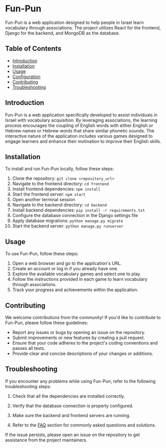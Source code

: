 # Fun-Pun

Fun-Pun is a web application designed to help people in Israel learn vocabulary through associations. The project utilizes React for the frontend, Django for the backend, and MongoDB as the database.

## Table of Contents

- [Introduction](#introduction)
- [Installation](#installation)
- [Usage](#usage)
- [Configuration](#configuration)
- [Contributing](#contributing)
- [Troubleshooting](#troubleshooting)

## Introduction

Fun-Pun is a web application specifically developed to assist individuals in Israel with vocabulary acquisition. By leveraging associations, the learning process encourages the coupling of English words with either English or Hebrew names or Hebrew words that share similar phonetic sounds. The interactive nature of the application includes various games designed to engage learners and enhance their motivation to improve their English skills.

## Installation

To install and run Fun-Pun locally, follow these steps:

1. Clone the repository: `git clone <repository_url>`
2. Navigate to the frontend directory: `cd frontend`
3. Install frontend dependencies: `npm install`
4. Start the frontend server: `npm start`
5. Open another terminal session
6. Navigate to the backend directory: `cd backend`
7. Install backend dependencies: `pip install -r requirements.txt`
8. Configure the database connection in the Django settings file
9. Apply database migrations: `python manage.py migrate`
10. Start the backend server: `python manage.py runserver`

## Usage

To use Fun-Pun, follow these steps:

1. Open a web browser and go to the application's URL.
2. Create an account or log in if you already have one.
3. Explore the available vocabulary games and select one to play.
4. Follow the instructions provided in each game to learn vocabulary through associations.
5. Track your progress and achievements within the application.


## Contributing

We welcome contributions from the community! If you'd like to contribute to Fun-Pun, please follow these guidelines:

- Report any issues or bugs by opening an issue on the repository.
- Submit improvements or new features by creating a pull request.
- Ensure that your code adheres to the project's coding conventions and passes all tests.
- Provide clear and concise descriptions of your changes or additions.

## Troubleshooting

If you encounter any problems while using Fun-Pun, refer to the following troubleshooting steps:

1. Check that all the dependencies are installed correctly.
2. Verify that the database connection is properly configured.


3. Make sure the backend and frontend servers are running.
4. Refer to the [FAQ](#frequently-asked-questions-faq) section for commonly asked questions and solutions.

If the issue persists, please open an issue on the repository to get assistance from the project maintainers.
